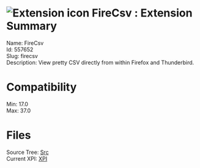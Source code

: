# ![Extension icon](https://addons.thunderbird.net/user-media/addon_icons/557/557652-64.png?modified=1418264430) FireCsv : Extension Summary

Name: FireCsv  
Id: 557652  
Slug: firecsv  
Description: View pretty CSV directly from within Firefox and Thunderbird.
  

# Compatibility
Min: 17.0  
Max: 37.0  

# Files

Source Tree: [Src](C:/Dev/Thunderbird/ThunderKdB/xall/xOther/557652-firecsv/src)  
Current XPI: [XPI](C:/Dev/Thunderbird/ThunderKdB/xall/xOther/557652-firecsv/xpi)  



